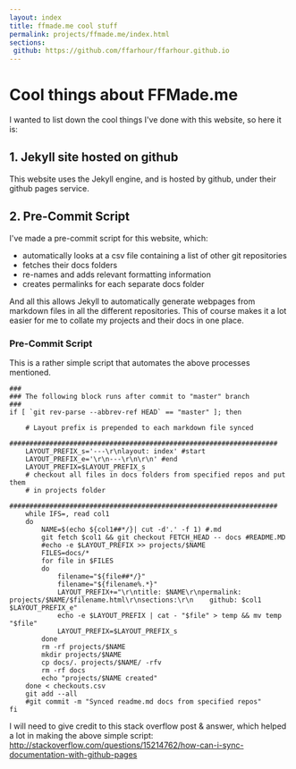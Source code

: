 ```yaml
---
layout: index
title: ffmade.me cool stuff
permalink: projects/ffmade.me/index.html
sections:
 github: https://github.com/ffarhour/ffarhour.github.io
---
```

# Cool things about FFMade.me
I wanted to list down the cool things I've done with this website, so here it is:

## 1. Jekyll site hosted on github
This website uses the Jekyll engine, and is hosted by github, under their github pages service.

## 2. Pre-Commit Script
I've made a pre-commit script for this website, which:
 - automatically looks at a csv file containing a list of other git repositories
 - fetches their docs folders
 - re-names and adds relevant formatting information
 - creates permalinks for each separate docs folder

And all this allows Jekyll to automatically generate webpages from markdown files in all the different repositories. This of course makes it a lot easier for me to collate my projects and their docs in one place.

### Pre-Commit Script
This is a rather simple script that automates the above processes mentioned.
```
###
### The following block runs after commit to "master" branch
###
if [ `git rev-parse --abbrev-ref HEAD` == "master" ]; then

    # Layout prefix is prepended to each markdown file synced
    ###################################################################
    LAYOUT_PREFIX_s='---\r\nlayout: index' #start
    LAYOUT_PREFIX_e='\r\n---\r\n\r\n' #end
    LAYOUT_PREFIX=$LAYOUT_PREFIX_s
    # checkout all files in docs folders from specified repos and put them
    # in projects folder
    ###################################################################
    while IFS=, read col1
    do
        NAME=$(echo ${col1##*/}| cut -d'.' -f 1) #.md
        git fetch $col1 && git checkout FETCH_HEAD -- docs #README.MD
        #echo -e $LAYOUT_PREFIX >> projects/$NAME
        FILES=docs/*
        for file in $FILES
        do
            filename="${file##*/}"
            filename="${filename%.*}"
            LAYOUT_PREFIX+="\r\ntitle: $NAME\r\npermalink: projects/$NAME/$filename.html\r\nsections:\r\n    github: $col1 $LAYOUT_PREFIX_e"
            echo -e $LAYOUT_PREFIX | cat - "$file" > temp && mv temp "$file"
            LAYOUT_PREFIX=$LAYOUT_PREFIX_s
        done
        rm -rf projects/$NAME
        mkdir projects/$NAME
        cp docs/. projects/$NAME/ -rfv
        rm -rf docs
        echo "projects/$NAME created"
    done < checkouts.csv
    git add --all
    #git commit -m "Synced readme.md docs from specified repos"
fi
```
 I will need to give credit to this stack overflow post & answer, which helped a lot in making the above simple script: http://stackoverflow.com/questions/15214762/how-can-i-sync-documentation-with-github-pages
